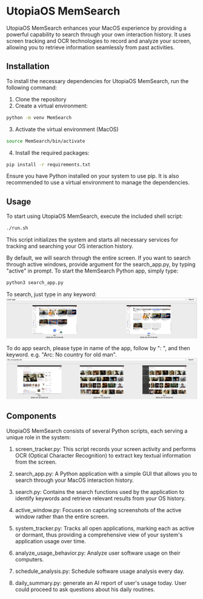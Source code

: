 # UtopiaOS MemSearch

UtopiaOS MemSearch enhances your MacOS experience by providing a powerful capability to search through your own interaction history. It uses screen tracking and OCR technologies to record and analyze your screen, allowing you to retrieve information seamlessly from past activities.

## Installation
To install the necessary dependencies for UtopiaOS MemSearch, run the following command:

1. Clone the repository
2. Create a virtual environment:
```bash
python -m venv MemSearch
```

3. Activate the virtual environment (MacOS)
```bash
source MemSearch/bin/activate
```

4. Install the required packages:
```bash
pip install -r requirements.txt
```
Ensure you have Python installed on your system to use pip. It is also recommended to use a virtual environment to manage the dependencies.

## Usage
To start using UtopiaOS MemSearch, execute the included shell script:

```bash
./run.sh
```
This script initializes the system and starts all necessary services for tracking and searching your OS interaction history.

By default, we will search through the entire screen. If you want to search through active windows, provide argument for the search_app.py, by typing "active" in prompt. To start the MemSearch Python app, simply type:

```bash
python3 search_app.py
```

To search, just type in any keyword:
![General Search](examples/general.png)

To do app search, please type in name of the app, follow by ": ", and then keyword. e.g. "Arc: No country for old man". 
![App Search](examples/app%20search.png)


## Components
UtopiaOS MemSearch consists of several Python scripts, each serving a unique role in the system:

1. screen_tracker.py: This script records your screen activity and performs OCR (Optical Character Recognition) to extract key textual information from the screen.

2. search_app.py: A Python application with a simple GUI that allows you to search through your MacOS interaction history.

3. search.py: Contains the search functions used by the application to identify keywords and retrieve relevant results from your OS history.

4. active_window.py: Focuses on capturing screenshots of the active window rather than the entire screen. 

5. system_tracker.py: Tracks all open applications, marking each as active or dormant, thus providing a comprehensive view of your system's application usage over time.

6. analyze_usage_behavior.py: Analyze user software usage on their computers.

7. schedule_analysis.py: Schedule software usage analysis every day. 

8. daily_summary.py: generate an AI report of user's usage today. User could proceed to ask questions about his daily routines. 
